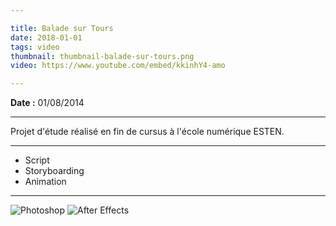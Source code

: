 ```yaml
---

title: Balade sur Tours
date: 2018-01-01
tags: video
thumbnail: thumbnail-balade-sur-tours.png
video: https://www.youtube.com/embed/kkinhY4-amo

---
```


**Date :** 01/08/2014

---

Projet d'étude réalisé en fin de cursus à l'école numérique ESTEN.

---

- Script
- Storyboarding
- Animation

---

![Photoshop](/images/icons/photoshop.svg)
![After Effects](/images/icons/after_effects.svg)

